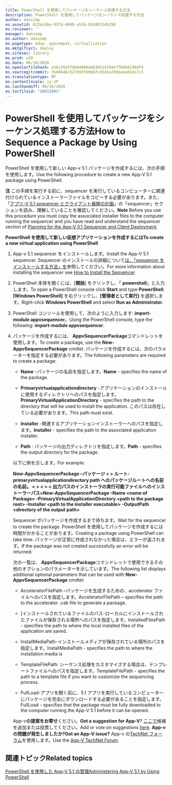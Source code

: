 ```yaml
---
title: PowerShell を使用してパッケージをシーケンス処理する方法
description: PowerShell を使用してパッケージをシーケンス処理する方法
author: dansimp
ms.assetid: 6134c6be-937d-4609-a516-92d49154b290
ms.reviewer: ''
manager: dansimp
ms.author: dansimp
ms.pagetype: mdop, appcompat, virtualization
ms.mktglfcycl: deploy
ms.sitesec: library
ms.prod: w10
ms.date: 06/16/2016
ms.openlocfilehash: e1bc2933fdb64080dab3b514784e7f68b0236df9
ms.sourcegitcommit: 354664bc527d93f80687cd2eba70d1eea024c7c3
ms.translationtype: MT
ms.contentlocale: ja-JP
ms.lasthandoff: 06/26/2020
ms.locfileid: "10813691"
---
```

# <span data-ttu-id="db10a-103">PowerShell を使用してパッケージをシーケンス処理する方法</span><span class="sxs-lookup"><span data-stu-id="db10a-103">How to Sequence a Package by Using PowerShell</span></span>


<span data-ttu-id="db10a-104">PowerShell を使用して新しい App-v 5.1 パッケージを作成するには、次の手順を使用します。</span><span class="sxs-lookup"><span data-stu-id="db10a-104">Use the following procedure to create a new App-V 5.1 package using PowerShell.</span></span>

<span data-ttu-id="db10a-105">**注** この手順を実行する前に、sequencer を実行しているコンピューターに関連付けられているインストーラーファイルをコピーする必要があります。また、「[アプリ-V 5.1 sequencer とクライアント展開の計画](planning-for-the-app-v-51-sequencer-and-client-deployment.md)」の「sequencer」セクションを読み、理解していることを確認してください。</span><span class="sxs-lookup"><span data-stu-id="db10a-105">**Note** Before you use this procedure you must copy the associated installer files to the computer running the sequencer and you have read and understand the sequencer section of [Planning for the App-V 5.1 Sequencer and Client Deployment](planning-for-the-app-v-51-sequencer-and-client-deployment.md).</span></span>

 

**<span data-ttu-id="db10a-106">PowerShell を使用して新しい仮想アプリケーションを作成するには</span><span class="sxs-lookup"><span data-stu-id="db10a-106">To create a new virtual application using PowerShell</span></span>**

1.  <span data-ttu-id="db10a-107">App-v 5.1 sequencer をインストールします。</span><span class="sxs-lookup"><span data-stu-id="db10a-107">Install the App-V 5.1 sequencer.</span></span> <span data-ttu-id="db10a-108">Sequencer のインストールの詳細について[は、「sequencer をインストールする方法」を](how-to-install-the-sequencer-51beta-gb18030.md)参照してください。</span><span class="sxs-lookup"><span data-stu-id="db10a-108">For more information about installing the sequencer see [How to Install the Sequencer](how-to-install-the-sequencer-51beta-gb18030.md).</span></span>

2.  <span data-ttu-id="db10a-109">PowerShell 本体を開くには、[**開始**] をクリックし、「 **powershell**」と入力します。</span><span class="sxs-lookup"><span data-stu-id="db10a-109">To open a PowerShell console click **Start** and type **PowerShell**.</span></span> <span data-ttu-id="db10a-110">**[Windows PowerShell]** を右クリックし、**[管理者として実行]** を選択します。</span><span class="sxs-lookup"><span data-stu-id="db10a-110">Right-click **Windows PowerShell** and select **Run as Administrator**.</span></span>

3.  <span data-ttu-id="db10a-111">PowerShell コンソールを使用して、次のように入力します: **import-module appvsequencer**。</span><span class="sxs-lookup"><span data-stu-id="db10a-111">Using the PowerShell console, type the following: **import-module appvsequencer**.</span></span>

4.  <span data-ttu-id="db10a-112">パッケージを作成するには、 **AppvSequencerPackage**コマンドレットを使用します。</span><span class="sxs-lookup"><span data-stu-id="db10a-112">To create a package, use the **New-AppvSequencerPackage** cmdlet.</span></span> <span data-ttu-id="db10a-113">パッケージを作成するには、次のパラメーターを指定する必要があります。</span><span class="sxs-lookup"><span data-stu-id="db10a-113">The following parameters are required to create a package:</span></span>

    -   <span data-ttu-id="db10a-114">**Name** -パッケージの名前を指定します。</span><span class="sxs-lookup"><span data-stu-id="db10a-114">**Name** - specifies the name of the package.</span></span>

    -   <span data-ttu-id="db10a-115">**Primaryvirtualapplicationdirectory** -アプリケーションのインストールに使用するディレクトリへのパスを指定します。</span><span class="sxs-lookup"><span data-stu-id="db10a-115">**PrimaryVirtualApplicationDirectory** - specifies the path to the directory that will be used to install the application.</span></span> <span data-ttu-id="db10a-116">このパスは存在している必要があります。</span><span class="sxs-lookup"><span data-stu-id="db10a-116">This path must exist.</span></span>

    -   <span data-ttu-id="db10a-117">**Installer** -関連するアプリケーションインストーラーへのパスを指定します。</span><span class="sxs-lookup"><span data-stu-id="db10a-117">**Installer** - specifies the path to the associated application installer.</span></span>

    -   <span data-ttu-id="db10a-118">**Path** : パッケージの出力ディレクトリを指定します。</span><span class="sxs-lookup"><span data-stu-id="db10a-118">**Path** - specifies the output directory for the package.</span></span>

    <span data-ttu-id="db10a-119">以下に例を示します。</span><span class="sxs-lookup"><span data-stu-id="db10a-119">For example:</span></span>

    **<span data-ttu-id="db10a-120">New-AppvSequencerPackage –パッケージ &lt; &gt; ルート-primaryvirtualapplicationdirectory path へのパッケージルートへの名前の名前。 &lt; &gt; &lt; &gt; &lt; 出力パスのインストーラの実行可能ファイルへのインストーラーパス&gt;</span><span class="sxs-lookup"><span data-stu-id="db10a-120">New-AppvSequencerPackage –Name &lt;name of Package&gt; -PrimaryVirtualApplicationDirectory &lt;path to the package root&gt; -Installer &lt;path to the installer executable&gt; -OutputPath &lt;directory of the output path&gt;</span></span>**

    <span data-ttu-id="db10a-121">Sequencer がパッケージを作成するまで待ちます。</span><span class="sxs-lookup"><span data-stu-id="db10a-121">Wait for the sequencer to create the package.</span></span> <span data-ttu-id="db10a-122">PowerShell を使用してパッケージを作成するには時間がかかることがあります。</span><span class="sxs-lookup"><span data-stu-id="db10a-122">Creating a package using PowerShell can take time.</span></span> <span data-ttu-id="db10a-123">パッケージが正常に作成されなかった場合は、エラーが返されます。</span><span class="sxs-lookup"><span data-stu-id="db10a-123">If the package was not created successfully an error will be returned.</span></span>

    <span data-ttu-id="db10a-124">次の一覧は、 **AppvSequencerPackage**コマンドレットで使用できるその他のオプションのパラメーターを示しています。</span><span class="sxs-lookup"><span data-stu-id="db10a-124">The following list displays additional optional parameters that can be used with **New-AppvSequencerPackage** cmdlet:</span></span>

    -   <span data-ttu-id="db10a-125">AcceleratorFilePath –パッケージを生成するための、accelerator ファイルへのパスを指定します。</span><span class="sxs-lookup"><span data-stu-id="db10a-125">AcceleratorFilePath – specifies the path to the accelerator .cab file to generate a package.</span></span>

    -   <span data-ttu-id="db10a-126">[インストールされているファイルのパス-ローカルにインストールされたファイルが保存される場所へのパスを指定します。</span><span class="sxs-lookup"><span data-stu-id="db10a-126">InstalledFilesPath - specifies the path to where the local installed files of the application are saved.</span></span>

    -   <span data-ttu-id="db10a-127">InstallMediaPath-インストールメディアが保存されている場所のパスを指定します。</span><span class="sxs-lookup"><span data-stu-id="db10a-127">InstallMediaPath - specifies the path to where the installation media is</span></span>

    -   <span data-ttu-id="db10a-128">TemplateFilePath: シーケンス処理をカスタマイズする場合は、テンプレートファイルへのパスを指定します。</span><span class="sxs-lookup"><span data-stu-id="db10a-128">TemplateFilePath - specifies the path to a template file if you want to customize the sequencing process.</span></span>

    -   <span data-ttu-id="db10a-129">FullLoad-アプリを開く前に、5.1 アプリを実行しているコンピューターにパッケージを完全にダウンロードする必要があることを指定します。</span><span class="sxs-lookup"><span data-stu-id="db10a-129">FullLoad - specifies that the package must be fully downloaded to the computer running the App-V 5.1 before it can be opened.</span></span>

    <span data-ttu-id="db10a-130">App-v**の提案をお寄せ**ください。</span><span class="sxs-lookup"><span data-stu-id="db10a-130">**Got a suggestion for App-V**?</span></span> <span data-ttu-id="db10a-131">[ここで](http://appv.uservoice.com/forums/280448-microsoft-application-virtualization)候補を追加または投票してください。</span><span class="sxs-lookup"><span data-stu-id="db10a-131">Add or vote on suggestions [here](http://appv.uservoice.com/forums/280448-microsoft-application-virtualization).</span></span> **<span data-ttu-id="db10a-132">App-v の問題が発生しましたか?</span><span class="sxs-lookup"><span data-stu-id="db10a-132">Got an App-V issue?</span></span>** <span data-ttu-id="db10a-133">App-v の[TechNet フォーラム](https://social.technet.microsoft.com/Forums/home?forum=mdopappv)を使用します。</span><span class="sxs-lookup"><span data-stu-id="db10a-133">Use the [App-V TechNet Forum](https://social.technet.microsoft.com/Forums/home?forum=mdopappv).</span></span>

## <span data-ttu-id="db10a-134">関連トピック</span><span class="sxs-lookup"><span data-stu-id="db10a-134">Related topics</span></span>


[<span data-ttu-id="db10a-135">PowerShell を使用した App-V 5.1 の管理</span><span class="sxs-lookup"><span data-stu-id="db10a-135">Administering App-V 5.1 by Using PowerShell</span></span>](administering-app-v-51-by-using-powershell.md)

 

 





